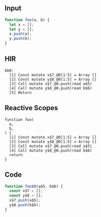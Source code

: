 
## Input

```javascript
function foo(a, b) {
  let x = [];
  let y = [];
  x.push(a);
  y.push(b);
}

```

## HIR

```
bb0:
  [1] Const mutate x$7_@0[1:5] = Array []
  [2] Const mutate y$8_@0[1:5] = Array []
  [3] Call mutate x$7_@0.push(read a$5)
  [4] Call mutate y$8_@0.push(read b$6)
  [5] Return
```

## Reactive Scopes

```
function foo(
  a,
  b,
) {
  [1] Const mutate x$7_@0[1:5] = Array []
  [2] Const mutate y$8_@0[1:5] = Array []
  [3] Call mutate x$7_@0.push(read a$5)
  [4] Call mutate y$8_@0.push(read b$6)
  return
}

```

## Code

```javascript
function foo$0(a$5, b$6) {
  const x$7 = [];
  const y$8 = [];
  x$7.push(a$5);
  y$8.push(b$6);
}

```
      